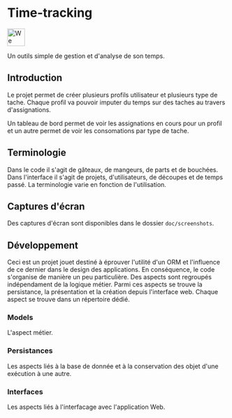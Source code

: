 # Time-tracking

<a href="http://twitter.com/nicoolas25"><img src="http://www.pairprogramwith.me/assets/badge.svg" style="height:40px" title="We can pair on this!" /></a>

Un outils simple de gestion et d'analyse de son temps.

## Introduction

Le projet permet de créer plusieurs profils utilisateur et plusieurs type de tache.
Chaque profil va pouvoir imputer du temps sur des taches au travers d'assignations.

Un tableau de bord permet de voir les assignations en cours pour un profil et
un autre permet de voir les consomations par type de tache.

## Terminologie

Dans le code il s'agit de gâteaux, de mangeurs, de parts et de bouchées.
Dans l'interface il s'agit de projets, d'utilisateurs, de découpes et de temps passé.
La terminologie varie en fonction de l'utilisation.

## Captures d'écran

Des captures d'écran sont disponibles dans le dossier `doc/screenshots`.

## Développement

Ceci est un projet jouet destiné à éprouver l'utilité d'un ORM et l'influence de ce dernier dans le design des applications.
En conséquence, le code s'organise de manière un peu particulière. Des aspects sont regroupés indépendament de la logique métier.
Parmi ces aspects se trouve la persistance, la présentation et la création depuis l'interface web.
Chaque aspect se trouve dans un répertoire dédié.

### Models

L'aspect métier.

### Persistances

Les aspects liés à la base de donnée et à la conservation des objet d'une exécution à une autre.

### Interfaces

Les aspects liés à l'interfacage avec l'application Web.
